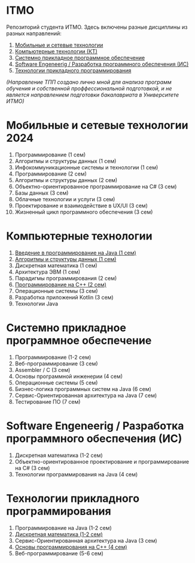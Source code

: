 # ITMO
Репозиторий студента ИТМО. 
Здесь включены разные дисциплины из разных направлений: 
1. [Мобильные и сетевые технологии](https://github.com/raf-me/ITMO/tree/main/FPIn/ "Перейти в репозиторий лабораторных и проектных работ МиСТ")
2. [Компьютерные технологии (КТ)](https://github.com/raf-me/ITMO/tree/main/КТ/ "Перейти в репозиторий лабораторных, домашних и проектных работ КТ")
3. [Системно прикладное программное обеспечение](https://github.com/raf-me/ITMO/tree/main/ПИиКТ/ "Перейти в репозиторий лабораторных и проектных работ СППО")
4. [Software Engeneerig / Разработка программного обеспечения (ИС)]("https://github.com/raf-me/ITMO/tree/main/ИС/ "Перейти в репозиторий лабораторных и проектных работ ИС")
5. [Технологии прикладного программирования](https://github.com/raf-me/ITMO/tree/main/ТПП/ "Перейти в репозиторий лабораторных и проектных работ ТПП")

*(Направление ТПП создано лично мной для анализа программ обучения и собственной проффессиональной подготовкой,
и не является направлением подготовки бакалавриата в Университете ИТМО)*

# Мобильные и сетевые технологии 2024
1. Программирование (1 сем)
2. Алгоритмы и структуры данных (1 сем)
3. Инфокоммуникационные системы и технологии (1 сем)
4. Программирование (2 сем)
5. Алгоритмы и структуры данных (2 сем)
6. Объектно-ориентированное программирование на C# (3 сем)
7. Базы данных (3 сем)
8. Облачные технологии и услуги (3 сем)
9. Проектирование и взаимодействие в UX/UI (3 сем)
10. Жизненный цикл программного обеспечения (3 сем)

# Компьютерные технологии
1. [Введение в программирование на Java (1 сем)](https://github.com/raf-me/ITMO/tree/main/КТ/Введение%20в%20программирование/)
2. [Алгоритмы и структуры данных (1 сем)](https://github.com/raf-me/ITMO/tree/main/КТ/Algoritms/)
3. Дискретная математика (1 сем)
4. Архитектура ЭВМ (1 сем)
5. Парадигмы программирования (2 сем)
6. [Программирование на C++ (2 сем)](https://github.com/raf-me/ITMO/tree/main/КТ/Programming/)
7. Операционные системы (3 сем)
8. Разработка приложений Kotlin (3 сем)
9. Технологии Java 

# Системно прикладное программное обеспечение
1. Программирование (1-2 сем)
2. Веб-программирование (3 сем)
3. Assembler / C (3 сем)
4. Основы программной инженерии (4 сем)
5. Операционные системы (5 сем)
6. Бизнес-логика программных систем на Java (6 сем)
7. Сервис-Ориентированная архитектура на Java (7 сем)
8. Тестирование ПО (7 сем)

# Software Engeneerig / Разработка программного обеспечения (ИС)
1. Дискретная математика (1-2 сем)
2. Объектно-ориентированное проектирование и программирование на C# (3 сем)
3. Технологии программирования на Java (4 сем)

# Технологии прикладного программирования
1. Программирование на Java (1-2 сем)
2. [Дискретная математика (1-2 сем)](https://github.com/raf-me/ITMO/tree/main/ТПП/Дискретная%20математика/)
3. Сервис-Ориентированная архитектура на Java (3 сем)
4. [Основы программирования на C++ (4 сем)](https://github.com/raf-me/ITMO/tree/main/ТПП/Программирование%20на%20C%2B%2B/)
5. Веб-программирование (5-6 сем)
